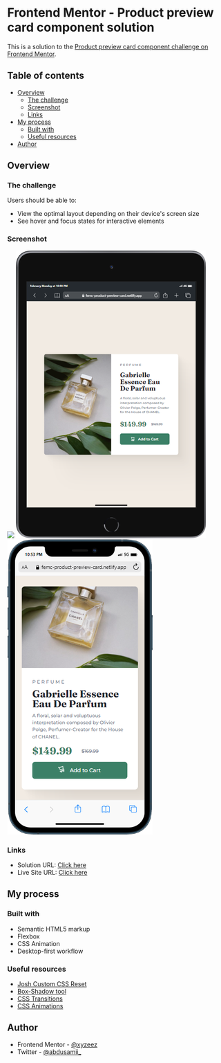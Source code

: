 # Frontend Mentor - Product preview card component solution

This is a solution to the [Product preview card component challenge on Frontend Mentor](https://www.frontendmentor.io/challenges/product-preview-card-component-GO7UmttRfa).

## Table of contents

- [Overview](#overview)
  - [The challenge](#the-challenge)
  - [Screenshot](#screenshot)
  - [Links](#links)
- [My process](#my-process)
  - [Built with](#built-with)
  - [Useful resources](#useful-resources)
- [Author](#author)

## Overview

### The challenge

Users should be able to:

- View the optimal layout depending on their device's screen size
- See hover and focus states for interactive elements

### Screenshot

![](./images/screenshots/desktop.gif)
![](./images/screenshots/tablet.png)
![](./images/screenshots/mobile.png)


### Links

- Solution URL: [Click here](https://www.frontendmentor.io/solutions/responsive-product-preview-card-zbpVz3FLMK)
- Live Site URL: [Click here](https://femc-product-preview-card.netlify.app/)

## My process

### Built with

- Semantic HTML5 markup
- Flexbox
- CSS Animation
- Desktop-first workflow

### Useful resources

- [Josh Custom CSS Reset](https://www.joshwcomeau.com/css/custom-css-reset/)
- [Box-Shadow tool](https://shadows.brumm.af/)
- [CSS Transitions](https://www.w3schools.com/css/css3_transitions.asp)
- [CSS Animations](https://www.w3schools.com/css/css3_animations.asp)

## Author

- Frontend Mentor - [@xyzeez](https://www.frontendmentor.io/profile/xyzeez)
- Twitter - [@abdusamii_](https://twitter.com/abdusamii_)
